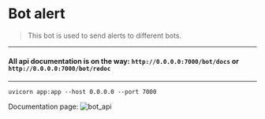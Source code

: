 Bot alert
====

> This bot is used to send alerts to different bots.

--------

#### All api documentation is on the way: `http://0.0.0.0:7000/bot/docs` or `http://0.0.0.0:7000/bot/redoc`

--------
```shell
uvicorn app:app --host 0.0.0.0 --port 7000
```
Documentation page:
![bot_api](https://user-images.githubusercontent.com/84931791/167252557-6cfe6126-0d44-4e6e-ba55-b5dd059c71d1.png)
